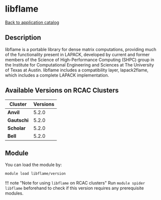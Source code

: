 # libflame

[Back to application catalog](../app_catalog.md)

## Description
libflame is a portable library for dense matrix computations, providing much of the functionality present in LAPACK, developed by current and former members of the Science of High-Performance Computing (SHPC) group in the Institute for Computational Engineering and Sciences at The University of Texas at Austin. libflame includes a compatibility layer, lapack2flame, which includes a complete LAPACK implementation.

## Available Versions on RCAC Clusters
|Cluster|Versions|
|---|---|
|**Anvil**|5.2.0|
|**Gautschi**|5.2.0|
|**Scholar**|5.2.0|
|**Bell**|5.2.0|

## Module
You can load the module by:

```bash
module load libflame/version
```

!!! note "Note for using `libflame` on RCAC clusters"
    Run `module spider libflame` beforehand to check if this version requires any prerequisite modules.
